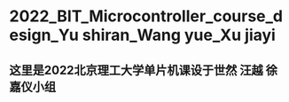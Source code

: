 # 2022_BIT_Microcontroller_course_design_Yu shiran_Wang yue_Xu jiayi
## 这里是2022北京理工大学单片机课设于世然 汪越 徐嘉仪小组
